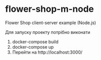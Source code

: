 # flower-shop-m-node
Flower Shop client-server example (Node.js)

Для запуску проекту потрібно виконати
1. docker-compose build
2. docker-compose up
3. Перейти на http://localhost:3000/
